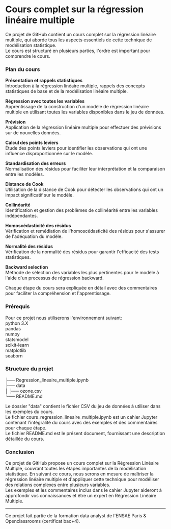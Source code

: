 # Cours complet sur la régression linéaire multiple

Ce projet de GitHub contient un cours complet sur la régression linéaire multiple, qui aborde tous les aspects essentiels de cette technique de modélisation statistique.    
Le cours est structuré en plusieurs parties, l'ordre est important pour comprendre le cours.   

### Plan du cours
**Présentation et rappels statistiques**    
Introduction à la régression linéaire multiple, rappels des concepts statistiques de base et de la modélisation linéaire multiple.

**Régression avec toutes les variables**     
Apprentissage de la construction d'un modèle de régression linéaire multiple en utilisant toutes les variables disponibles dans le jeu de données.

**Prévision**     
Application de la régression linéaire multiple pour effectuer des prévisions sur de nouvelles données.

**Calcul des points leviers**    
Étude des points leviers pour identifier les observations qui ont une influence disproportionnée sur le modèle.

**Standardisation des erreurs**    
Normalisation des résidus pour faciliter leur interprétation et la comparaison entre les modèles.

**Distance de Cook**    
Utilisation de la distance de Cook pour détecter les observations qui ont un impact significatif sur le modèle.

**Collinéarité**   
Identification et gestion des problèmes de collinéarité entre les variables indépendantes.

**Homoscédasticité des résidus**   
Vérification et remédiation de l'homoscédasticité des résidus pour s'assurer de l'adéquation du modèle.

**Normalité des résidus**    
Vérification de la normalité des résidus pour garantir l'efficacité des tests statistiques.

**Backward selection**   
Méthode de sélection des variables les plus pertinentes pour le modèle à l'aide d'un processus de régression backward.     

Chaque étape du cours sera expliquée en détail avec des commentaires pour faciliter la compréhension et l'apprentissage.

### Prérequis
Pour ce projet nous utiliserons l'environnement suivant:    
python 3.X    
pandas    
numpy    
statsmodel   
scikit-learn     
matplotlib   
seaborn     

### Structure du projet

├── Regression_lineaire_multiple.ipynb    
├── data    
│   ├── ozone.csv    
└── README.md     

Le dossier "data" contient le fichier CSV du jeu de données à utiliser dans les exemples du cours.     
Le fichier cours_regression_lineaire_multiple.ipynb est un cahier Jupyter contenant l'intégralité du cours avec des exemples et des commentaires pour chaque étape.      
Le fichier README.md est le présent document, fournissant une description détaillée du cours.

### Conclusion
Ce projet de GitHub propose un cours complet sur la Régression Linéaire Multiple, couvrant toutes les étapes importantes de la modélisation statistique. En suivant ce cours, nous serons en mesure de maîtriser la régression linéaire multiple et d'appliquer cette technique pour modéliser des relations complexes entre plusieurs variables.     
Les exemples et les commentaires inclus dans le cahier Jupyter aideront à approfondir vos connaissances et être un expert en Régression Linéaire Multiple.      

*******
Ce projet fait partie de la formation data analyst de l'ENSAE Paris & Openclassrooms (certificat bac+4).
